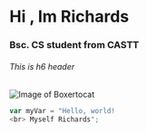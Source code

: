 # Hi , Im Richards 
### Bsc. CS student from CASTT
###### This is h6 header
![Image of Boxertocat](https://octodex.github.com/images/boxertocat_octodex.jpg)
``` javascript
var myVar = "Hello, world!
<br> Myself Richards";
```
